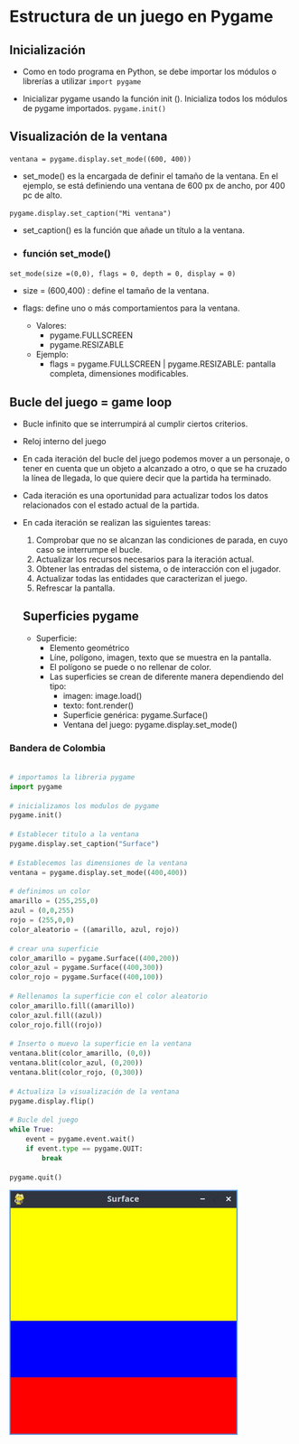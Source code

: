 # Estructura de un juego en Pygame

## Inicialización

- Como en todo programa en Python, se debe importar los módulos o librerías a utilizar 
`import pygame`

- Inicializar pygame usando la función init (). Inicializa todos los módulos de pygame importados.
`pygame.init()`

## Visualización de la ventana

`ventana = pygame.display.set_mode((600, 400))`

- set_mode() es la encargada de definir el tamaño de la ventana. En el ejemplo, se está definiendo una ventana de 600 px de ancho, por 400 pc de alto.

`pygame.display.set_caption("Mi ventana")`

- set_caption() es la función que añade un título a la ventana.

- ### función set_mode()

`set_mode(size =(0,0), flags = 0, depth = 0, display = 0)`

- size = (600,400) : define el tamaño de la ventana.

- flags: define uno o más comportamientos para la ventana.
    - Valores:
        - pygame.FULLSCREEN
        - pygame.RESIZABLE
    - Ejemplo:
        - flags = pygame.FULLSCREEN | pygame.RESIZABLE: pantalla completa, dimensiones modificables.

## Bucle del juego = game loop
- Bucle infinito que se interrumpirá al cumplir ciertos criterios.
- Reloj interno del juego
- En cada iteración del bucle del juego podemos mover a un personaje, o tener en cuenta que un objeto a alcanzado a otro, o que se ha cruzado la línea de llegada, lo que quiere decir que la partida ha terminado.
- Cada iteración es una oportunidad para actualizar todos los datos relacionados con el estado actual de la partida.
- En cada iteración se realizan las siguientes tareas:
    1. Comprobar que no se alcanzan las condiciones de parada, en cuyo caso se interrumpe el bucle.
    2. Actualizar los recursos necesarios para la iteración actual.
    3. Obtener las entradas del sistema, o de interacción con el jugador.
    4. Actualizar todas las entidades que caracterizan el juego.
    5. Refrescar la pantalla.

    ## Superficies pygame
    - Superficie: 
        - Elemento geométrico
        - Líne, polígono, imagen, texto que se muestra en la pantalla.
        - El polígono se puede o no rellenar de color.
        - Las superficies se crean de diferente manera dependiendo del tipo:
            - imagen: image.load()
            - texto: font.render()
            - Superficie genérica: pygame.Surface()
            - Ventana del juego: pygame.display.set_mode()

### Bandera de Colombia

```Python

# importamos la libreria pygame
import pygame

# inicializamos los modulos de pygame
pygame.init()

# Establecer titulo a la ventana
pygame.display.set_caption("Surface")

# Establecemos las dimensiones de la ventana
ventana = pygame.display.set_mode((400,400))

# definimos un color
amarillo = (255,255,0)
azul = (0,0,255)
rojo = (255,0,0)
color_aleatorio = ((amarillo, azul, rojo))

# crear una superficie
color_amarillo = pygame.Surface((400,200))
color_azul = pygame.Surface((400,300))
color_rojo = pygame.Surface((400,100))

# Rellenamos la superficie con el color aleatorio
color_amarillo.fill((amarillo))
color_azul.fill((azul))
color_rojo.fill((rojo))

# Inserto o muevo la superficie en la ventana
ventana.blit(color_amarillo, (0,0))
ventana.blit(color_azul, (0,200))
ventana.blit(color_rojo, (0,300))

# Actualiza la visualización de la ventana
pygame.display.flip()

# Bucle del juego
while True:
    event = pygame.event.wait()
    if event.type == pygame.QUIT:
        break

pygame.quit()
```

![Bandera de Colombia](screen.jpg "Bandera de Colombia ")
